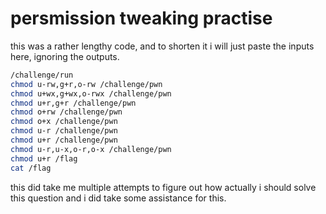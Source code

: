 # persmission tweaking practise

this was a rather lengthy code, and to shorten it i will just paste the inputs here, ignoring the outputs.
```bash
/challenge/run
chmod u-rw,g+r,o-rw /challenge/pwn
chmod u+wx,g+wx,o-rwx /challenge/pwn
chmod u+r,g+r /challenge/pwn
chmod o+rw /challenge/pwn
chmod o+x /challenge/pwn
chmod u-r /challenge/pwn
chmod u+r /challenge/pwn
chmod u-r,u-x,o-r,o-x /challenge/pwn
chmod u+r /flag
cat /flag
```
this did take me multiple attempts to figure out how actually i should solve this question and i did take some assistance for this.

